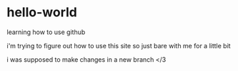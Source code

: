# hello-world
learning how to use github

i'm trying to figure out how to use this site so just bare with me for a little bit

i was supposed to make changes in a new branch </3
